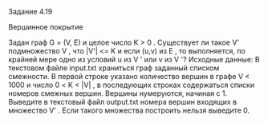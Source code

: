 Задание 4.19

Вершинное покрытие

Задан граф G = (V, E) и целое число K > 0 . Существует ли такое V' подмножество V , что
|V'| <= K и если (u,v) из E , то выполняется, по крайней мере одно из условий u из V ' или
v из V '?
Исходные данные:
В текстовом файле input.txt храниться граф заданный списком смежности. В первой строке
указано количество вершин в графе V < 1000 и число 0 < K < |V| , в последующих
строках содержаться списки номеров смежных вершин. Вершины нумеруются, начиная с 1.
Выведите в текстовый файл output.txt номера вершин входящих в множество V' . Если
такого множества построить нельзя выведите 0.
